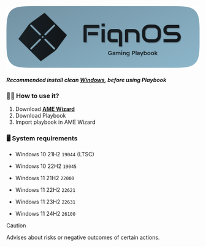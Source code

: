 ![image](https://github.com/FiqnOS/Playbook/blob/main/photos/FiqnOS.png)            
##### Recommended install clean **[Windows](https://massgrave.dev/genuine-installation-media)**, before using Playbook

### 🤷‍♂️ How to use it?
1. Download **[AME Wizard](https://download.ameliorated.io/AME%20Wizard%20Beta.zip)**
2. Download Playbook
3. Import playbook in AME Wizard

### 🖥️ System requirements

- Windows 10 21H2 `19044` (LTSC)

- Windows 10 22H2 `19045`

- Windows 11 21H2 `22000`

- Windows 11 22H2 `22621`

- Windows 11 23H2 `22631`

- Windows 11 24H2 `26100`

> [!CAUTION]
> Advises about risks or negative outcomes of certain actions.
